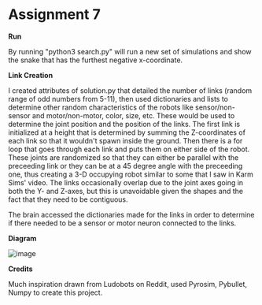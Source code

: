 # Assignment 7

__Run__

By running "python3 search.py" will run a new set of simulations and show the snake that has the furthest negative x-coordinate.

__Link Creation__

I created attributes of solution.py that detailed the number of links (random range of odd numbers from 5-11), then used dictionaries and lists to determine other random characteristics of the robots like sensor/non-sensor and motor/non-motor, color, size, etc. These would be used to determine the joint position and the position of the links. The first link is initialized at a height that is determined by summing the Z-coordinates of each link so that it wouldn't spawn inside the ground. Then there is a for loop that goes through each link and puts them on either side of the robot. These joints are randomized so that they can either be parallel with the preceeding link or they can be at a 45 degree angle with the preceeding one, thus creating a 3-D occupying robot similar to some that I saw in Karm Sims' video. The links occasionally overlap due to the joint axes going in both the Y- and Z-axes, but this is unavoidable given the shapes and the fact that they need to be contiguous.

The brain accessed the dictionaries made for the links in order to determine if there needed to be a sensor or motor neuron connected to the links.

__Diagram__

![image](https://user-images.githubusercontent.com/67122357/220254001-0ace7dfc-06c2-4a6c-8b0f-ba86269ff8ae.png)


__Credits__

Much inspiration drawn from Ludobots on Reddit, used Pyrosim, Pybullet, Numpy to create this project.
